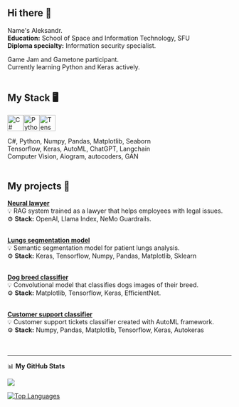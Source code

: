## Hi there 👋

Name's Aleksandr.\
**Education:** School of Space and Information Technology, SFU\
**Diploma specialty:** Information security specialist.

Game Jam and Gametone participant.\
Currently learning Python and Keras actively. 
<br /><br />

## My Stack 🖥
<p align="left">
<a href="https://docs.microsoft.com/en-us/dotnet/csharp/" target="_blank" rel="noreferrer"><img src="https://raw.githubusercontent.com/danielcranney/readme-generator/main/public/icons/skills/csharp-colored.svg" width="36" height="36" alt="C#" /></a><a href="https://www.python.org/" target="_blank" rel="noreferrer"><img src="https://raw.githubusercontent.com/danielcranney/readme-generator/main/public/icons/skills/python-colored.svg" width="36" height="36" alt="Python" /></a><a href="https://www.tensorflow.org/" target="_blank" rel="noreferrer"><img src="https://raw.githubusercontent.com/danielcranney/readme-generator/main/public/icons/skills/tensorflow-colored.svg" width="36" height="36" alt="TensorFlow" /></a>

C#, Python, Numpy, Pandas, Matplotlib, Seaborn\
Tensorflow, Keras, AutoML, ChatGPT, Langchain\
Computer Vision, Aiogram, autocoders, GAN
<br /><br />

## My projects 📜
[**Neural lawyer**](https://github.com/AlSG00/Neural_lawyer)<br />
💡 RAG system trained as a lawyer that helps employees with legal issues.<br />
⚙ **Stack:** OpenAI, Llama Index,  NeMo Guardrails.<br /><br />

[**Lungs segmentation model**](https://github.com/AlSG00/lungs_segmentation)<br />
💡 Semantic segmentation model for patient lungs analysis.<br />
⚙ **Stack:** Keras, Tensorflow, Numpy, Pandas, Matplotlib, Sklearn<br /><br />

[**Dog breed classifier**](https://github.com/AlSG00/Dog_Breed_Classifier)<br />
💡 Convolutional model that classifies dogs images of their breed.<br />
⚙ **Stack:** Matplotlib, Tensorflow, Keras, EfficientNet.<br /><br />

[**Customer support classifier**](https://github.com/AlSG00/Customer_Support_Classifier)<br />
💡 Customer support tickets classifier created with AutoML framework.<br />
⚙ **Stack:** Numpy, Pandas, Matplotlib, Tensorflow, Keras, Autokeras<br />
<br /><br />

---
📊 <b>My GitHub Stats</b>

<a href="http://www.github.com/AlSG00"><img src="https://github-readme-streak-stats.herokuapp.com/?user=AlSG00&stroke=000000&background=ffffff&ring=000000&fire=000000&currStreakNum=000000&currStreakLabel=000000&sideNums=000000&sideLabels=000000&dates=000000&hide_border=true" /></a>

<a href="https://github.com/AlSG00" align="left"><img src="https://github-readme-stats.vercel.app/api/top-langs/?username=AlSG00&langs_count=10&title_color=000000&text_color=000000&icon_color=000000&bg_color=ffffff&hide_border=true&locale=en&custom_title=Top%20%Languages" alt="Top Languages" /></a>



<!--
**AlSG00/AlSG00** is a ✨ _special_ ✨ repository because its `README.md` (this file) appears on your GitHub profile.

Here are some ideas to get you started:

- 🔭 I’m currently working on ...
- 🌱 I’m currently learning ...
- 👯 I’m looking to collaborate on ...
- 🤔 I’m looking for help with ...
- 💬 Ask me about ...
- 📫 How to reach me: ...
- 😄 Pronouns: ...
- ⚡ Fun fact: ...
-->
